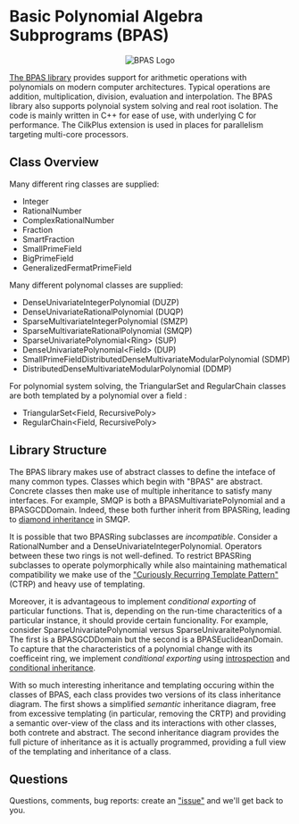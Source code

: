 Basic Polynomial Algebra Subprograms (BPAS)
===========================================

<p align="center"> 
<img src="http://www.bpaslib.org/bpas.png" alt="BPAS Logo">
</p>

<a href="http://bpaslib.org/">The BPAS library</a> provides support for arithmetic operations with polynomials
on modern computer architectures. Typical operations are
addition, multiplication, division, evaluation and interpolation.
The BPAS library also supports polynoial system solving
and real root isolation. The code is mainly written in C++
for ease of use, with underlying C for performance. The CilkPlus
extension is used in places for parallelism targeting multi-core processors.


Class Overview
--------------

Many different ring classes are supplied:
 - Integer
 - RationalNumber
 - ComplexRationalNumber
 - Fraction
 - SmartFraction
 - SmallPrimeField
 - BigPrimeField
 - GeneralizedFermatPrimeField

Many different polynomal classes are supplied:
 - DenseUnivariateIntegerPolynomial (DUZP)
 - DenseUnivariateRationalPolynomial (DUQP)
 - SparseMultivariateIntegerPolynomial (SMZP)
 - SparseMultivariateRationalPolynomial (SMQP)
 - SparseUnivariatePolynomial&lt;Ring&gt; (SUP)
 - DenseUnivariatePolynomial&lt;Field&gt; (DUP)
 - SmallPrimeFieldDistributedDenseMultivariateModularPolynomial (SDMP)
 - DistributedDenseMultivariateModularPolynomial (DDMP) 

For polynomial system solving, the TriangularSet and RegularChain classes are both templated
by a polynomial over a field :
 - TriangularSet&lt;Field, RecursivePoly&gt;
 - RegularChain&lt;Field, RecursivePoly&gt;


Library Structure
-----------------

The BPAS library makes use of abstract classes to define the inteface of many
common types. Classes which begin with "BPAS" are abstract. Concrete classes
then make use of multiple inheritance to satisfy many interfaces. 
For example, SMQP is both a BPASMultivariatePolynomial and a BPASGCDDomain. 
Indeed, these both further inherit from BPASRing, leading to [diamond inheritance](https://en.wikipedia.org/wiki/Multiple_inheritance#The_diamond_problem)
in SMQP.

It is possible that two BPASRing subclasses are *incompatible*. Consider
a RationalNumber and a DenseUnivariateIntegerPolynomial. Operators between these two rings 
is not well-defined. To restrict BPASRing subclasses to operate
polymorphically while also maintaining mathematical compatibility we make use 
of the ["Curiously Recurring Template Pattern"](https://en.wikipedia.org/wiki/Curiously_recurring_template_pattern) (CTRP) and heavy use of templating. 

Moreover, it is advantageous to implement *conditional exporting* of particular functions.
That is, depending on the run-time characteritics of a particular instance, it should
provide certain funcionality. For example, consider SparseUnivariatePolynomial<Integer>
versus SparseUnivaraitePolynomial<RationalNumber>. The first is a BPASGCDDomain but the 
second is a BPASEuclideanDomain. To capture that the characteristics of a polynomial
change with its coefficeint ring, we implement *conditional exporting* using 
[introspection](https://en.cppreference.com/w/cpp/types/is_base_of) and 
[conditional inheritance](https://en.cppreference.com/w/cpp/types/conditional). 

With so much interesting inheritance and templating occuring within the classes
of BPAS, each class provides two versions of its class inheritance diagram. 
The first shows a simplified *semantic* inheritance diagram, free from excessive templating
(in particular, removing the CRTP) and providing a semantic over-view of the class
and its interactions with 
other classes, both contrete and abstract. The second inheritance diagram
provides the full picture of inheritance as it is actually programmed, providing
a full view of the templating and inheritance of a class.


Questions
---------

Questions, comments, bug reports: create an ["issue"](https://github.com/orcca-uwo/BPAS/issues) and we'll get back to you.
